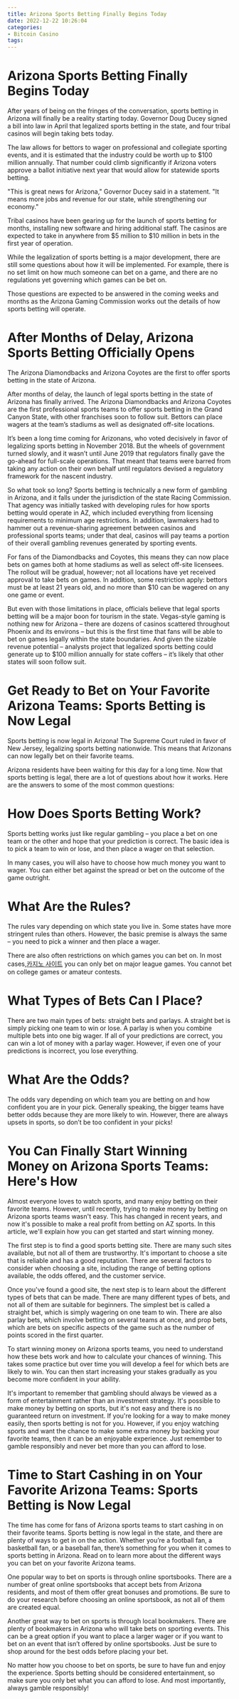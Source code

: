 ```yaml
---
title: Arizona Sports Betting Finally Begins Today
date: 2022-12-22 10:26:04
categories:
- Bitcoin Casino
tags:
---
```



#  Arizona Sports Betting Finally Begins Today

After years of being on the fringes of the conversation, sports betting in Arizona will finally be a reality starting today. Governor Doug Ducey signed a bill into law in April that legalized sports betting in the state, and four tribal casinos will begin taking bets today.

The law allows for bettors to wager on professional and collegiate sporting events, and it is estimated that the industry could be worth up to $100 million annually. That number could climb significantly if Arizona voters approve a ballot initiative next year that would allow for statewide sports betting.

"This is great news for Arizona," Governor Ducey said in a statement. "It means more jobs and revenue for our state, while strengthening our economy."

Tribal casinos have been gearing up for the launch of sports betting for months, installing new software and hiring additional staff. The casinos are expected to take in anywhere from $5 million to $10 million in bets in the first year of operation.

While the legalization of sports betting is a major development, there are still some questions about how it will be implemented. For example, there is no set limit on how much someone can bet on a game, and there are no regulations yet governing which games can be bet on.

Those questions are expected to be answered in the coming weeks and months as the Arizona Gaming Commission works out the details of how sports betting will operate.

#  After Months of Delay, Arizona Sports Betting Officially Opens

The Arizona Diamondbacks and Arizona Coyotes are the first to offer sports betting in the state of Arizona.

After months of delay, the launch of legal sports betting in the state of Arizona has finally arrived. The Arizona Diamondbacks and Arizona Coyotes are the first professional sports teams to offer sports betting in the Grand Canyon State, with other franchises soon to follow suit. Bettors can place wagers at the team’s stadiums as well as designated off-site locations.

It’s been a long time coming for Arizonans, who voted decisively in favor of legalizing sports betting in November 2018. But the wheels of government turned slowly, and it wasn’t until June 2019 that regulators finally gave the go-ahead for full-scale operations. That meant that teams were barred from taking any action on their own behalf until regulators devised a regulatory framework for the nascent industry.

So what took so long? Sports betting is technically a new form of gambling in Arizona, and it falls under the jurisdiction of the state Racing Commission. That agency was initially tasked with developing rules for how sports betting would operate in AZ, which included everything from licensing requirements to minimum age restrictions. In addition, lawmakers had to hammer out a revenue-sharing agreement between casinos and professional sports teams; under that deal, casinos will pay teams a portion of their overall gambling revenues generated by sporting events.

For fans of the Diamondbacks and Coyotes, this means they can now place bets on games both at home stadiums as well as select off-site licensees. The rollout will be gradual, however; not all locations have yet received approval to take bets on games. In addition, some restriction apply: bettors must be at least 21 years old, and no more than $10 can be wagered on any one game or event.

But even with those limitations in place, officials believe that legal sports betting will be a major boon for tourism in the state. Vegas-style gaming is nothing new for Arizona – there are dozens of casinos scattered throughout Phoenix and its environs – but this is the first time that fans will be able to bet on games legally within the state boundaries. And given the sizable revenue potential – analysts project that legalized sports betting could generate up to $100 million annually for state coffers – it’s likely that other states will soon follow suit.

#  Get Ready to Bet on Your Favorite Arizona Teams: Sports Betting is Now Legal

Sports betting is now legal in Arizona! The Supreme Court ruled in favor of New Jersey, legalizing sports betting nationwide. This means that Arizonans can now legally bet on their favorite teams.

Arizona residents have been waiting for this day for a long time. Now that sports betting is legal, there are a lot of questions about how it works. Here are the answers to some of the most common questions:

# How Does Sports Betting Work?

Sports betting works just like regular gambling – you place a bet on one team or the other and hope that your prediction is correct. The basic idea is to pick a team to win or lose, and then place a wager on that selection.

In many cases, you will also have to choose how much money you want to wager. You can either bet against the spread or bet on the outcome of the game outright.

# What Are the Rules?

The rules vary depending on which state you live in. Some states have more stringent rules than others. However, the basic premise is always the same – you need to pick a winner and then place a wager.

There are also often restrictions on which games you can bet on. In most cases,[카지노 사이트](https://choegocasino.com/) you can only bet on major league games. You cannot bet on college games or amateur contests.

# What Types of Bets Can I Place?

There are two main types of bets: straight bets and parlays. A straight bet is simply picking one team to win or lose. A parlay is when you combine multiple bets into one big wager. If all of your predictions are correct, you can win a lot of money with a parlay wager. However, if even one of your predictions is incorrect, you lose everything.

# What Are the Odds?

The odds vary depending on which team you are betting on and how confident you are in your pick. Generally speaking, the bigger teams have better odds because they are more likely to win. However, there are always upsets in sports, so don’t be too confident in your picks!

#  You Can Finally Start Winning Money on Arizona Sports Teams: Here's How

Almost everyone loves to watch sports, and many enjoy betting on their favorite teams. However, until recently, trying to make money by betting on Arizona sports teams wasn't easy. This has changed in recent years, and now it's possible to make a real profit from betting on AZ sports. In this article, we'll explain how you can get started and start winning money.

The first step is to find a good sports betting site. There are many such sites available, but not all of them are trustworthy. It's important to choose a site that is reliable and has a good reputation. There are several factors to consider when choosing a site, including the range of betting options available, the odds offered, and the customer service.

Once you've found a good site, the next step is to learn about the different types of bets that can be made. There are many different types of bets, and not all of them are suitable for beginners. The simplest bet is called a straight bet, which is simply wagering on one team to win. There are also parlay bets, which involve betting on several teams at once, and prop bets, which are bets on specific aspects of the game such as the number of points scored in the first quarter.

To start winning money on Arizona sports teams, you need to understand how these bets work and how to calculate your chances of winning. This takes some practice but over time you will develop a feel for which bets are likely to win. You can then start increasing your stakes gradually as you become more confident in your ability.

It's important to remember that gambling should always be viewed as a form of entertainment rather than an investment strategy. It's possible to make money by betting on sports, but it's not easy and there is no guaranteed return on investment. If you're looking for a way to make money easily, then sports betting is not for you. However, if you enjoy watching sports and want the chance to make some extra money by backing your favorite teams, then it can be an enjoyable experience. Just remember to gamble responsibly and never bet more than you can afford to lose.

#  Time to Start Cashing in on Your Favorite Arizona Teams: Sports Betting is Now Legal

The time has come for fans of Arizona sports teams to start cashing in on their favorite teams. Sports betting is now legal in the state, and there are plenty of ways to get in on the action. Whether you’re a football fan, a basketball fan, or a baseball fan, there’s something for you when it comes to sports betting in Arizona. Read on to learn more about the different ways you can bet on your favorite Arizona teams.

One popular way to bet on sports is through online sportsbooks. There are a number of great online sportsbooks that accept bets from Arizona residents, and most of them offer great bonuses and promotions. Be sure to do your research before choosing an online sportsbook, as not all of them are created equal.

Another great way to bet on sports is through local bookmakers. There are plenty of bookmakers in Arizona who will take bets on sporting events. This can be a great option if you want to place a larger wager or if you want to bet on an event that isn’t offered by online sportsbooks. Just be sure to shop around for the best odds before placing your bet.

No matter how you choose to bet on sports, be sure to have fun and enjoy the experience. Sports betting should be considered entertainment, so make sure you only bet what you can afford to lose. And most importantly, always gamble responsibly!